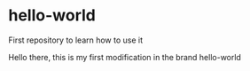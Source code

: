 # hello-world
First repository to learn how to use it 

Hello there, this is my first modification in the brand hello-world
